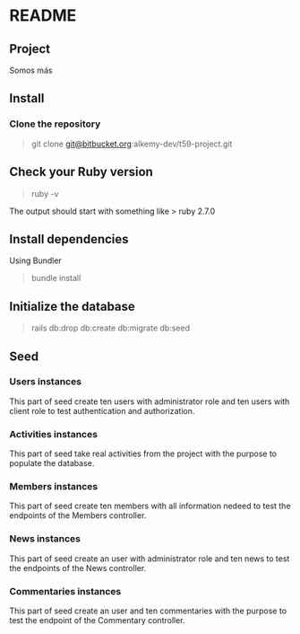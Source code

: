 # README

## Project

Somos más

## Install

### Clone the repository

> git clone git@bitbucket.org:alkemy-dev/t59-project.git

## Check your Ruby version

> ruby -v

The output should start with something like > ruby 2.7.0

## Install dependencies

Using Bundler

> bundle install

## Initialize the database

> rails db:drop db:create db:migrate db:seed

## Seed

### Users instances

This part of seed create ten users with administrator role and ten users with client role to 
test authentication and authorization.

### Activities instances

This part of seed take real activities from the project with the purpose to populate the database.

### Members instances

This part of seed create ten members with all information nedeed to test the endpoints of the Members controller.

### News instances 

This part of seed create an user with administrator role and ten news to test the endpoints of the News
controller.

### Commentaries instances

This part of seed create an user and ten commentaries with the purpose to test the endpoint of the Commentary controller.

